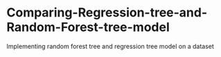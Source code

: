 # Comparing-Regression-tree-and-Random-Forest-tree-model
Implementing random forest tree and regression tree model on a dataset
